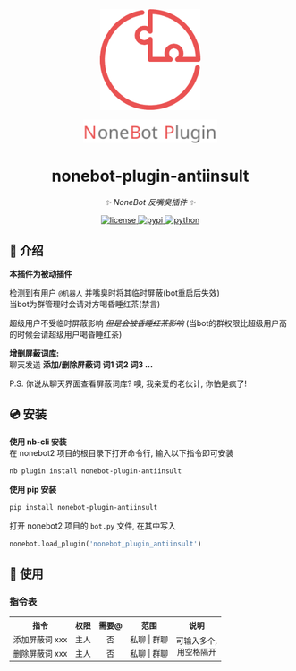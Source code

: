 <div align="center">
  <a href="https://v2.nonebot.dev/store"><img src="https://github.com/tkgs0/nbpt/blob/resources/nbp_logo.png" width="180" height="180" alt="NoneBotPluginLogo"></a>
  <br>
  <p><img src="https://github.com/tkgs0/nbpt/blob/resources/NoneBotPlugin.svg" width="240" alt="NoneBotPluginText"></p>
</div>

<div align="center">

# nonebot-plugin-antiinsult
  
_✨ NoneBot 反嘴臭插件 ✨_
  

<a href="./LICENSE">
    <img src="https://img.shields.io/github/license/tkgs0/nonebot-plugin-antiinsult.svg" alt="license">
</a>
<a href="https://pypi.python.org/pypi/nonebot-plugin-antiinsult">
    <img src="https://img.shields.io/pypi/v/nonebot-plugin-antiinsult.svg" alt="pypi">
</a>
<a href="https://www.python.org">
    <img src="https://img.shields.io/badge/python-3.8+-blue.svg" alt="python">
</a>

</div>

  
## 📖 介绍
  
**本插件为被动插件**  
  
检测到有用户 `@机器人` 并嘴臭时将其临时屏蔽(bot重启后失效)  
当bot为群管理时会请对方喝昏睡红茶(禁言)  
  
超级用户不受临时屏蔽影响 _~~但是会被昏睡红茶影响~~_ (当bot的群权限比超级用户高的时候会请超级用户喝昏睡红茶)  
  
**增删屏蔽词库:**  
聊天发送 **添加/删除屏蔽词 词1 词2 词3 ...**  
  
P.S. 你说从聊天界面查看屏蔽词库? 噢, 我亲爱的老伙计, 你怕是疯了!  
  
  
## 💿 安装
  
**使用 nb-cli 安装**  
在 nonebot2 项目的根目录下打开命令行, 输入以下指令即可安装  
```bash
nb plugin install nonebot-plugin-antiinsult
```
  
**使用 pip 安装**  
```bash
pip install nonebot-plugin-antiinsult
```
  
打开 nonebot2 项目的 `bot.py` 文件, 在其中写入
```python
nonebot.load_plugin('nonebot_plugin_antiinsult')
```
  

## 🎉 使用
### 指令表

<table> 
  <tr align="center">
    <th> 指令 </th>
    <th> 权限 </th>
    <th> 需要@ </th>
    <th> 范围 </th>
    <th> 说明 </th>
  </tr>
  <tr align="center">
    <td> 添加屏蔽词 xxx </td>
    <td> 主人 </td>
    <td> 否 </td>
    <td> 私聊 | 群聊 </td>
    <td rowspan="2"> 可输入多个,<br>用空格隔开 </td>
  </tr>
  <tr align="center">
    <td> 删除屏蔽词 xxx </td>
    <td> 主人 </td>
    <td> 否 </td>
    <td> 私聊 | 群聊 </td>
  </tr>
</table>
